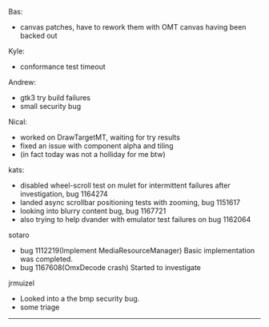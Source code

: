 Bas:
* canvas patches, have to rework them with OMT canvas having been backed out



Kyle:
* conformance test timeout



Andrew:
* gtk3 try build failures
* small security bug



Nical:
* worked on DrawTargetMT, waiting for try results
* fixed an issue with component alpha and tiling
* (in fact today was not a holliday for me btw)



kats:
* disabled wheel-scroll test on mulet for intermittent failures after investigation, bug 1164274
* landed async scrollbar positioning tests with zooming, bug 1151617
* looking into blurry content bug, bug 1167721
* also trying to help dvander with emulator test failures on bug 1162064



sotaro
* bug 1112219(Implement MediaResourceManager) Basic implementation was completed.
* bug 1167608(OmxDecode crash) Started to investigate



jrmuizel
* Looked into a the bmp security bug. 
* some triage

________________


